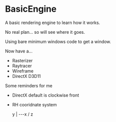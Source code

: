 # BasicEngine
A basic rendering engine to learn how it works.

No real plan... so will see where it goes.

Using bare minimum windows code to get a window.

Now have a...
- Rasterizer
- Raytracer
- Wireframe
- DirectX D3D11


Some reminders for me

- DirectX default is clockwise front

- RH cooridnate system

	y
	|
	---x
   /
  z